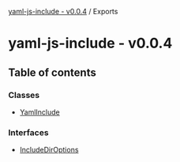 [yaml-js-include - v0.0.4](README.md) / Exports

# yaml-js-include - v0.0.4

## Table of contents

### Classes

- [YamlInclude](classes/YamlInclude.md)

### Interfaces

- [IncludeDirOptions](interfaces/IncludeDirOptions.md)

